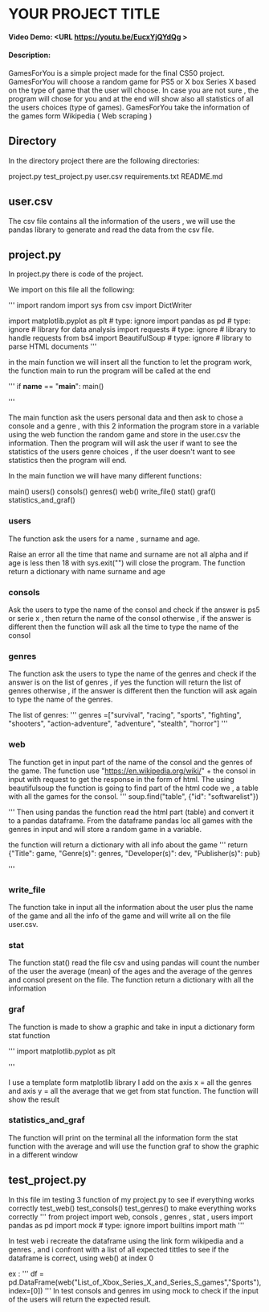 # YOUR PROJECT TITLE
#### Video Demo:  <URL https://youtu.be/EucxYjQYdQg >
#### Description:

GamesForYou is a simple project made for the final CS50 project.
GamesForYou will choose a random game for PS5 or X box Series X based on the type of game that the user will choose.
In case you are not sure , the program will chose for you  and at the end will show also all statistics of all the users choices (type of games).
GamesForYou take the information of the games form Wikipedia ( Web scraping )

## Directory

In the directory project there are the following directories:

project.py
test_project.py
user.csv
requirements.txt
README.md

## user.csv

The csv file contains all the information of the users  , we will use the pandas library to generate and read the data from the csv file.


## project.py

In project.py there is code of the project.

We import on this file all the following:

'''
import random
import sys
from csv import DictWriter

import matplotlib.pyplot as plt  # type: ignore
import pandas as pd  # type: ignore # library for data analysis
import requests  # type: ignore # library to handle requests
from bs4 import BeautifulSoup  # type: ignore # library to parse HTML documents
'''

in the main function we will insert all the function to let the program work, the function main to run the program will be called at the end

'''
if __name__ == "__main__":
    main()
    
'''

The main function ask the users personal data and then ask  to chose a console and a genre , with this 2 information the program store in a variable using the web function the random game and store in the user.csv the information.
Then the program will will ask the user if want to see the statistics of the users genre choices , if the user doesn't want to see statistics then the program will end.

In the main function we will have many different functions:

main()
users()
consols()
genres()
web()
write_file()
stat()
graf()
statistics_and_graf()



### users


The function ask the users for a name , surname and age.

Raise an error all the time that name and surname  are not all alpha and if age is less then 18 with sys.exit("") will close the program.
The function  return a dictionary with name surname and age

### consols

Ask the users to type the name of the consol and check if the answer is ps5 or serie x , then return the name of the consol otherwise , if the answer is different then the function will ask all the time to type the name of the consol


### genres

The function ask the users to type the name of the genres and check if the answer is on the list of genres , if yes the function will return the list of genres otherwise , if the answer is different then the function will ask again to type the name of the genres.

The list of genres:
'''
genres =["survival",
        "racing",
        "sports",
        "fighting",
        "shooters",
        "action-adventure",
        "adventure",
        "stealth",
        "horror"]
'''

### web

The function get in input part of the name of the consol and the genres of the game.
The function use "https://en.wikipedia.org/wiki/" + the consol in input with request to get the response in the form of html.
The using beautifulsoup the function is going to find part of the html code we , a table with all the games for the consol.
''' 
soup.find("table", {"id": "softwarelist"})

'''
Then using pandas the function read the html part (table) and convert it to a pandas dataframe.
From the dataframe pandas loc all games with the genres in input and will store a random game in a variable.

the function will return a dictionary with all info about the game
'''
return {"Title": game, "Genre(s)": genres, "Developer(s)": dev, "Publisher(s)": pub}

'''



### write_file

The function take in input all the information about the user plus the name of the game and all the info of the game and will write all on the file user.csv.


### stat

The function stat() read the file csv and using pandas will count the number of the user the average (mean) of the ages and the average of the genres and consol present on the file.
The function return a dictionary with all the information


### graf

The function is made to show a graphic and take in input a dictionary form stat function

'''
import matplotlib.pyplot as plt

'''

I use a template form matplotlib library I add on the axis x = all the genres and  axis y = all the average that we get from stat function.
The function will show the result



### statistics_and_graf

The function will print on the terminal all the information form the stat function with the average and will use the function graf to show the graphic in a different window




## test_project.py

In this file im testing 3 function of my project.py to see if everything works correctly
test_web()
test_consols()
test_genres()
to make everything works correctly
'''
from project import web, consols , genres , stat , users
import pandas as pd
import mock # type: ignore
import builtins
import math
'''

In test web i recreate the dataframe using the link form wikipedia and a genres , and i confront with a list of all expected tittles to see if the dataframe is correct,
using web() at index 0

ex :
'''
df = pd.DataFrame(web("List_of_Xbox_Series_X_and_Series_S_games","Sports"),index=[0])
'''
In test consols and genres im using mock to check if the input of the users  will return the expected result.